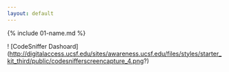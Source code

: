 ```yaml
---
layout: default
---
```


{% include 01-name.md %}

! [CodeSniffer Dashoard] (http://digitalaccess.ucsf.edu/sites/awareness.ucsf.edu/files/styles/starter_kit_third/public/codesnifferscreencapture_4.png?)
